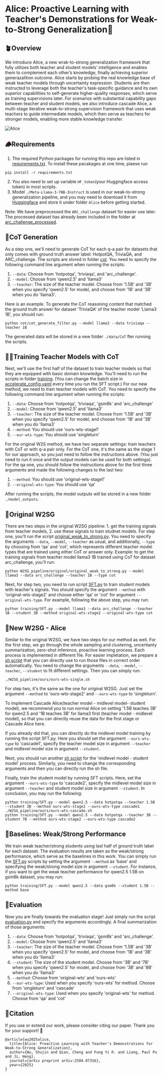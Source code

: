 # Alice: Proactive Learning with Teacher's Demonstrations for Weak-to-Strong Generalization🐇

## 🪴Overview
We introduce Alice, a new wrak-to-strong generalization framework that fully utilizes both teacher and student models’ intelligence and enables them to complement each other’s knowledge, finally achieving superior generazalition outcome. Alice starts by probing the real knowledge base of weak teacher models through uncertainty expression. Students are then instructed to leverage both the teacher's task-specific guidance and its own superior capabilities to self-generate higher-quality responses, which serve as training supervisions later. For scenarios with substantial capability gaps between teacher and student models, we also introduce cascade Alice, a multi-stage iterative weak-to-strong supervision framework that uses weak teachers to guide intermediate models, which then serve as teachers for stronger models, enabling more stable knowledge transfer.


![Alice](./Alice.png)
## 🪵Requirements
1. The required Python packages for running this repo are listed in [requirements.txt](./requirements.txt). To install these pacakages at one time, plaese run
```shell
pip install -r requirements.txt
```

2. You also need to set up variable `HF_token`(your Huggingface access token) in most scripts.
3. Model `./Meta-Llama-3-70B-Instruct` is used in our weak-to-strong generalization pipeline, and you may need to download it from [Huggingface](https://huggingface.co/meta-llama/Meta-Llama-3-70B) and store it under folder `Alice` before getting started.
   
Note: We have preprocessed the `ARC_challenge` dataset for easier use later. The processed dataset has already been included in the folder at [arc_challenge_processed](.arc_challenge_processed).


## 🐾CoT Generation
As a step one, we'll need to generate CoT for each q-a pair for datasets that only comes with ground truth answer label: HotpotQA, TriviaQA, and ARC_challenge. The scripts are stored in folder [cot](./cot_generate_filter). You need to specify the following command line argument when running the scripts: 
1) `--data`: Choose from 'hotpotqa', 'triviaqa', and 'arc_challenge'.
2) `--model`: Choose from 'qwen2.5' and 'llama3'
3) `--teacher`: The size of the teacher model. Choose from '1.5B' and '3B' when you specify 'qwen2.5' for model, and choose from '1B' and '3B' when you do 'llama3'.

Here is an example. To generate the CoT reasoning content that matched the ground truth answer for dataset 'TriviaQA' of the teacher model 'Llama3 1B', you should run:
```shell
python cot/cot_generate_filter.py --model llama3 --data triviaqa --teacher 1B
```
The generated data will be stored in a new folder `./data/CoT` fter running the scripts. 


## 🧚🏻Training Teacher Models with CoT
Next, we'll use the first half of the dataset to train teacher models so that they are equipped with basic domain knowledge. You'll need to run the scripts in folder [training](./training/SFT.py). (You can change the batch size in [accelerate_config.yaml](./training/accelerate_config.yaml) every time you run the SFT script.)
For our new method, we need to train teacher models with CoT. You need to specify the following command line argument when running the scripts: 
1) `--data`: Choose from 'hotpotqa', 'triviaqa', 'gsm8k' and 'arc_challenge'
2) `--model`: Choose from 'qwen2.5' and 'llama3'
3) `--teacher`: The size of the teacher model. Choose from '1.5B' and '3B' when you specify 'qwen2.5' for model, and choose from '1B' and '3B' when you do 'llama3'
4) `--method`: You should use 'ours-wts-stage1'
5) `--our-wts-type`: You should use 'singleturn'

For the original W2S method, we have two separate settings: train teachers with CoT or with q-a pair only. For the CoT one, it's the same as the stage 1 for our approach, so you just need to follow the instructions above. (You just need to run it once and the output models can be used for both settings). For the qa one, you should follow the instructions above for the first three arguments and made the following changes to the last two:
1) `--method`: You should use 'original-wts-stage1'
2) `--original-wts-type`: You should use 'qa'

After running the scripts, the model outputs will be stored in a new folder `./model_outputs`.

## 🪺Original W2SG
There are two steps in the original W2SG pipeline: 1. get the training signals from teacher models, 2. use these signals to train studnet models.
For step one, you'll run the script [original_weak_to_strong.py](./W2SG_pipeline/original/original_weak_to_strong.py). You need to specify the arguments `--data`, `--model`, `--teacher` as usual, and additionally, `--type` by choosing from 'qa' and 'cot', which represents different teacher model types that are trained using either CoT or answer only. 
Example: to get the training signals from teacher model llama3 1B trained using CoT for dataset arc_challenge, you'll run:
```shell
python W2SG_pipeline/original/original_weak_to_strong.py --model llama3 --data arc_challenge --teacher 1B --type cot
```

Next, for step two, you need to run script [SFT.py](./training/SFT.py) to train student models with teacher's signals. You should specify the argument `--method` with 'original-wts-stage2' and choose either 'qa' or 'cot' for argument `--original-wts-type`. For example, following the above step, you may run:
```shell
python training/SFT.py --model llama3 --data arc_challenge --teacher 1B --student 3B --method original-wts-stage2 --original-wts-type cot
```

## 🍄New W2SG - Alice
Similar to the original W2SG, we have two steps for our method as well. For the first step, we go through the whole sampling and clustering, uncertianty summarization, zero-shot inference, proactive learning process. Each process is implemented in different file. For easier impletation, we prepare a [sh script](./W2SG_pipeline/ours/ours-wts-single.sh) that you can directly use to run those files in correct order automatically. You need to change the arguments `--data`, `--model`, `--teacher`, `--student` to fit different settings. Then you can simply run:
```shell
./W2SG_pipeline/ours/ours-wts-single.sh
```

For step two, it's the same as the one for original W2SG. Just set the argument `--method` to 'ours-wts-stage2' and `--ours-wts-type` to 'singleturn'.

To implement Cascade Alice(teacher model - midlevel model- student model), we recommend you to run normal Alice on setting '1.5B teaches 3B' for qwen2.5 and '1B teaches 3B' for llama3 first (teacher model - midlevel model), so that you can directly reuse the data for the first stage or Cascade Alice here. 

If you already did that, you can directly do the midlevel model training by running the script SFT.py. Here you should set the argument `--ours-wts-type` to 'cascade1', specify the teacher model size in argument `--teacher` and midlevel model size in argument `--student`. 

Next, you should run another [sh script](./W2SG_pipeline/ours/ours-wts-cascade.sh) for the 'midlevel model - student model' process. Similarly, you need to change the corresponding arguments and then you can directly run the sh file. 

Finally, train the student model by running SFT scripts. Here, set the argument `--ours-wts-type` to 'cascade2', specify the midlevel model size in argument `--teacher` and student model size in argument `--student`. In conclusion, you may run the following:
```shell
python training/SFT.py --model qwen2.5 --data hotpotqa --teacher 1.5B --student 3B --method ours-wts-stage2 --ours-wts-type cascade1 
./W2SG_pipeline/ours/ours-wts-cascade.sh
python training/SFT.py --model qwen2.5 --data hotpotqa --teacher 3B --student 7B --method ours-wts-stage2 --ours-wts-type cascade2
```

## 🍃Baselines: Weak/Strong Performance
We train weak teacher/strong students using last half of ground truth label for each dataset. The evaluation results are taken as the weak/strong performance, which serve as the baselines in this work. You can simply run the [SFT.py](./training/SFT.py) scripts by setting the argument `--method` as 'base' and specifying the weak/strong model size in argument `--student`. For instance, if you want to get the weak teacher performance for qwen2.5 1.5B on gsm8k dataset, you may run:
```shell
python training/SFT.py --model qwen2.5 --data gsm8k --student 1.5B --method base
```

## 🐚Evaluation
Now you are finally towards the evaluation stage! Just simply run the script [evaluation.py](./evaluation/evaluate.py) and specify the arguments accordingly. A final summarization of those arguments:
1) `--data`: Choose from 'hotpotqa', 'triviaqa', 'gsm8k' and 'arc_challenge'.
2) `--model`: Choose from 'qwen2.5' and 'llama3'
3) `--teacher`: The size of the teacher model. Choose from '1.5B' and '3B' when you specify 'qwen2.5' for model, and choose from '1B' and '3B' when you do 'llama3'
4) `--student`: The size of the student model. Choose from '3B' and '7B' when you specify 'qwen2.5' for model, and choose from '3B' and '8B' when you do 'llama3'
5) `--method`: Choose from 'original-wts' and 'ours-wts'
6) `--our-wts-type`: Used when you specify 'ours-wts' for method. Choose from 'singleturn' and 'cascade'
7) `--original-wts-type`: Used when you specify 'original-wts' for method. Choose from 'qa' and 'cot'


## 🪻Citation
If you use or extend our work, please consider citing our paper. Thank you for your support! 🥰
```shell
@article{wu2025alice,
  title={Alice: Proactive Learning with Teacher's Demonstrations for Weak-to-Strong Generalization},
  author={Wu, Shujin and Qian, Cheng and Fung Yi R. and Liang, Paul Pu and Ji, Heng},
  journal={arXiv preprint arXiv:2504.07316},
  year={2025}
}
```
